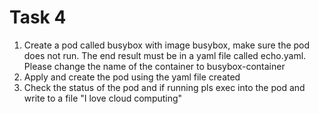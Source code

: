 # Task 4
1. Create a pod called busybox with image busybox, make sure the pod does not run. The end result must be in a yaml file called echo.yaml. Please change the name of the container to busybox-container
2. Apply and create the pod using the yaml file created
3. Check the status of the pod and if running pls exec into the pod and write to a file "I love cloud computing"